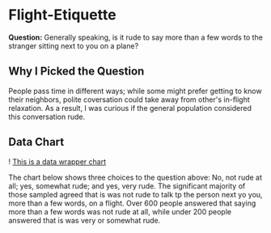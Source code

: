 # Flight-Etiquette

**Question:** Generally speaking, is it rude to say more than a few words to the stranger sitting next to you on a plane?

## Why I Picked the Question

People pass time in different ways; while some might prefer getting to know their neighbors, polite coversation could take away from other's in-flight relaxation. As a result, I was curious if the general population considered this conversation rude. 

## Data Chart

! [This is a data wrapper chart](Data-Wrapper.PNG)

The chart below shows three choices to the question above: No, not rude at all; yes, somewhat rude; and yes, very rude. The significant majority of those sampled agreed that is was not rude to talk tp the person next yo you, more than a few words, on a flight.  Over 600 people answered that saying more than a few words was not rude at all, while under 200 people answered that is was very or somewhat rude. 



